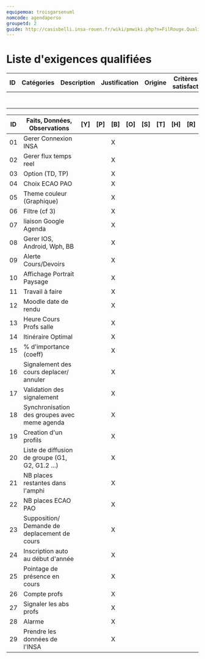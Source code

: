 ```yaml
---
equipemoa: troisgarsenuml
nomcode: agendaperso
groupetd: 2
guide: http://casisbelli.insa-rouen.fr/wiki/pmwiki.php?n=FilRouge.QualifierExigence
---
```

# Liste d'exigences qualifiées

 | ID 	| Catégories 	| Description 	| Justification 	| Origine 	| Critères de satisfaction 	| Contentement MOA 	| Mécontentement MOA 	| Exigences Dépendantes 	| Exigences conflictuelles 	|
|----	|------------	|-------------	|---------------	|---------	|--------------------------	|------------------	|--------------------	|-----------------------	|--------------------------	|
|    	|            	|             	|               	|         	|                          	|                  	|                    	|                       	|                          	|
|    	|            	|             	|               	|         	|                          	|                  	|                    	|                       	|                          	|
|    	|            	|             	|               	|         	|                          	|                  	|                    	|                       	|                          	|
|    	|            	|             	|               	|         	|                          	|                  	|                    	|                       	|                          	|
|    	|            	|             	|               	|         	|                          	|                  	|                    	|                       	|                          	|
|    	|            	|             	|               	|         	|                          	|                  	|                    	|                       	|                          	|
|    	|            	|             	|               	|         	|                          	|                  	|                    	|                       	|                          	|


| ID | Faits, Données, Observations | [Y] | [P] | [B] | [O] | [S] | [T] | [H] | [R] |
|----|------------------------------|----------|----------|--------|-------------|----------|----------|-----------|------------|
| 01 | Gerer Connexion INSA |          |          |    X    |             |          |          |           |            |
| 02 |Gerer flux temps reel |          |          |    X    |             |          |          |           |            |
| 03 | Option (TD, TP) |          |          |    X    |             |          |          |           |            |
| 04 | Choix ECAO PAO  |          |          |    X    |             |          |          |           |            |
| 05	| Theme couleur (Graphique) |          |          |    X    |             |          |          |           |            |
| 06  | Filtre (cf 3) |          |          |    X    |             |          |          |           |            |
| 07  | liaison Google Agenda |         |          |    X    |             |          |          |           |            |
| 08  | Gerer IOS, Android, Wph, BB |          |          |   X     |           |          |          |           |            |
| 09  | Alerte Cours/Devoirs  |         |          |    X    |             |          |          |           |            |
| 10  | Affichage Portrait Paysage  |          |          |    X    |          |          |          |           |            |
| 11  | Travail à faire |          |          |    X    |             |          |          |           |            |
| 12  | Moodle date de rendu  |          |          |    X    |             |          |          |           |            |
| 13  | Heure Cours Profs salle |          |          |   X     |             |          |          |           |            |
| 14  | Itinéraire Optimal  |         |          |    X    |             |          |          |           |            |
| 15  | % d'importance (coeff)  |          |          |    X    |             |          |          |           |            |
| 16  | Signalement des cours deplacer/ annuler |     |        |   X    |        |        |          |           |            |
| 17  | Validation des signalement  |          |          |    X    |             |          |          |           |         |
| 18  | Synchronisation des groupes avec meme agenda  |     |   |  X |             |          |          |           |         |
| 19  | Creation d'un profils |    |   |  X |             |          |          |           |         |
| 20  | Liste de diffusion de groupe (G1, G2, G1.2 ...) |    |   |  X |        |          |          |           |         |
| 21  | NB places restantes dans l'amphi |    |   |  X |             |          |          |           |         |
| 22  | NB places ECAO PAO  |    |   |  X |             |          |          |           |         |
| 23  | Supposition/ Demande de deplacement de cours  |    |   |  X |             |          |          |           |         |
| 24  | Inscription auto au début d'année |    |   |  X |             |          |          |           |         |
| 25  | Pointage de présence en cours |    |   |  X |             |          |          |           |         |
| 26  | Compte profs  |    |   |  X |             |          |          |           |         |
| 27  | Signaler les abs profs  |    |   |  X |             |          |          |           |         |
| 28  | Alarme  |    |   | X  |             |          |          |           |         |
| 29  | Prendre les données de l'INSA |    |   |  X |             |          |          |           |         |
